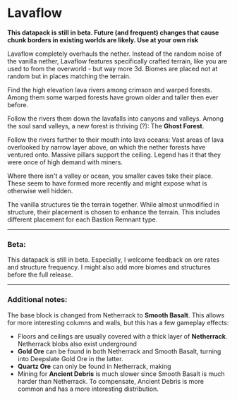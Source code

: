 Lavaflow
========

**This datapack is still in beta. Future (and frequent) changes that cause chunk borders in existing worlds are likely. Use at your own risk**

Lavaflow completely overhauls the nether.
Instead of the random noise of the vanilla nether, Lavaflow features specifically crafted terrain, like you are used to from the overworld - but way more 3d.
Biomes are placed not at random but in places matching the terrain.

Find the high elevation lava rivers among crimson and warped forests. Among them some warped forests have grown older and taller then ever before.

Follow the rivers them down the lavafalls into canyons and valleys.
Among the soul sand valleys, a new forest is thriving (?): The **Ghost Forest**.

Follow the rivers further to their mouth into lava oceans: Vast areas of lava overlooked by narrow layer above, on which the nether forests have ventured onto. Massive pillars support the ceiling. Legend has it that they were once of high demand with miners.

Where there isn't a valley or ocean, you smaller caves take their place.
These seem to have formed more recently and might expose what is otherwise well hidden.

The vanilla structures tie the terrain together. While almost unmodified in structure, their placement is chosen to enhance the terrain. This includes different placement for each Bastion Remnant type.

-----------------
### Beta:
This datapack is still in beta. Especially, I welcome feedback on ore rates and structure frequency. I might also add more biomes and structures before the full release.

-----------------
### Additional notes:
The base block is changed from Netherrack to **Smooth Basalt**. This allows for more interesting columns and walls, but this has a few gameplay effects:
- Floors and ceilings are usually covered with a thick layer of **Netherrack**. Netherrack blobs also exist underground
- **Gold Ore** can be found in both Netherrack and Smooth Basalt, turning into Deepslate Gold Ore in the latter.
- **Quartz Ore** can only be found in Netherrack, making 
- Mining for **Ancient Debris** is much slower since Smooth Basalt is much harder than Netherrack. To compensate, Ancient Debris is more common and has a more interesting distribution.

